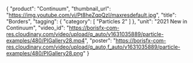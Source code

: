 {
   "product": "Continuum",
   "thumbnail_url": "https://img.youtube.com/vi/Pt8heZqpQzI/maxresdefault.jpg",
   "title": "Borders",
   "tagging": {
   "category": [
      "Particles 2"
    ]
   },
   "unit": "2021 New in Continuum",
   "video_id": "https://borisfx-com-res.cloudinary.com/video/upload/q_auto/v1631035889/particle-examples/480/PIGallery28.mp4",
   "poster": "https://borisfx-com-res.cloudinary.com/video/upload/q_auto,f_auto/v1631035889/particle-examples/480/PIGallery28.png"
}
